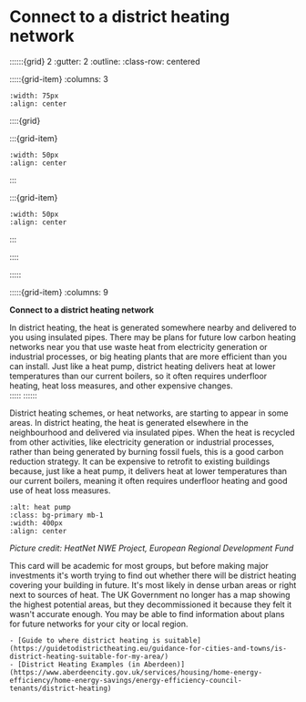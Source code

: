 # Connect to a district heating network
 
::::::{grid} 2
:gutter: 2
:outline: 
:class-row: centered

:::::{grid-item}
:columns: 3
```{image} /images/step-icons/step_4.svg
:width: 75px
:align: center
```


::::{grid}

:::{grid-item}

```{image} /images/carbon-icons/carbon_4.svg
:width: 50px
:align: center
```
:::

:::{grid-item}
```{image} /images/cost-icons/cost_5.svg
:width: 50px
:align: center
```
:::

::::

:::::

:::::{grid-item}
:columns: 9

**Connect to a district heating network**

In district heating, the heat is generated somewhere nearby and delivered to you using insulated pipes.  There may be plans for future low carbon heating networks near you that use waste heat from electricity generation or industrial processes, or big heating plants that are more efficient than you can install.  Just like a heat pump, district heating delivers heat at lower temperatures than our current boilers, so it often requires underfloor heating, heat loss measures, and other expensive changes.  
:::::
::::::

District heating schemes, or heat networks, are starting to appear in some areas.  In district heating, the heat is generated elsewhere in the neighbourhood and delivered via insulated pipes.  When the heat is recycled from other activities, like electricity generation or industrial processes, rather than being generated by burning fossil fuels, this is a good carbon reduction strategy.  It can be expensive to retrofit to existing buildings because, just like a heat pump, it delivers heat at lower temperatures than our current boilers, meaning it often requires underfloor heating and good use of heat loss measures.


```{image} https://guidetodistrictheating.eu/wp-content/uploads/2020/01/HeatNet-NWE_Examples-of-heat-supply-and-demand-in-North-West-EU_Web-1.jpg
:alt: heat pump
:class: bg-primary mb-1
:width: 400px
:align: center
```
*Picture credit: HeatNet NWE Project, European Regional Development Fund*

This card will be academic for most groups, but before making major investments it's worth trying to find out whether there will be district heating covering your building in future.  It's most likely in dense urban areas or right next to sources of heat.  The UK Government no longer has a map showing the highest potential areas, but they decommissioned it because they felt it wasn't accurate enough.  You may be able to find information about plans for future networks for your city or local region.  


```{admonition} More information
- [Guide to where district heating is suitable](https://guidetodistrictheating.eu/guidance-for-cities-and-towns/is-district-heating-suitable-for-my-area/)
- [District Heating Examples (in Aberdeen)](https://www.aberdeencity.gov.uk/services/housing/home-energy-efficiency/home-energy-savings/energy-efficiency-council-tenants/district-heating)

```